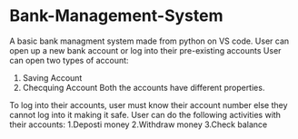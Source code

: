 # Bank-Management-System
A basic bank managment system made from python on VS code.
User can open up a new bank account or log into their pre-existing accounts
User can open two types of account:
  1. Saving Account
  2. Checquing Account
  Both the accounts have different properties. 
  
To log into their accounts, user must know their account number else they cannot log into it making it safe.
User can do the following activities with their accounts:
  1.Deposti money
  2.Withdraw money
  3.Check balance
